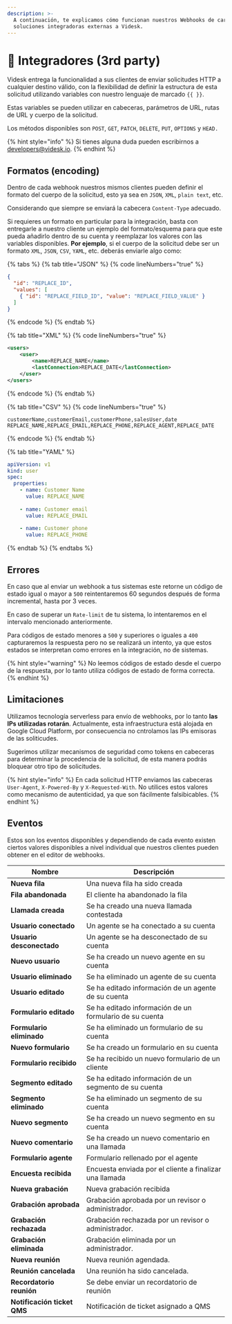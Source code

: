 ```yaml
---
description: >-
  A continuación, te explicamos cómo funcionan nuestros Webhooks de cara a
  soluciones integradoras externas a Videsk.
---
```


# 🔌 Integradores (3rd party)

Videsk entrega la funcionalidad a sus clientes de enviar solicitudes HTTP a cualquier destino válido, con la flexibilidad de definir la estructura de esta solicitud utilizando variables con nuestro lenguaje de marcado `{{ }}`.

Estas variables se pueden utilizar en cabeceras, parámetros de URL, rutas de URL y cuerpo de la solicitud.

Los métodos disponibles son `POST`, `GET`, `PATCH`, `DELETE`, `PUT`, `OPTIONS` y `HEAD.`

{% hint style="info" %}
Si tienes alguna duda pueden escribirnos a [developers@videsk.io](mailto:developers.videsk.io).
{% endhint %}

## Formatos (encoding)

Dentro de cada webhook nuestros mismos clientes pueden definir el formato del cuerpo de la solicitud, esto ya sea en `JSON`, `XML`, `plain text`, etc.

Considerando que siempre se enviará la cabecera `Content-Type` adecuado.

Si requieres un formato en particular para la integración, basta con entregarle a nuestro cliente un ejemplo del formato/esquema para que este pueda añadirlo dentro de su cuenta y reemplazar los valores con las variables disponibles. **Por ejemplo**, si el cuerpo de la solicitud debe ser un formato `XML`, `JSON`, `CSV`, `YAML`, etc. deberás enviarle algo como:

{% tabs %}
{% tab title="JSON" %}
{% code lineNumbers="true" %}
```json
{
  "id": "REPLACE_ID",
  "values": [
    { "id": "REPLACE_FIELD_ID", "value": "REPLACE_FIELD_VALUE" }
  ]
}
```
{% endcode %}
{% endtab %}

{% tab title="XML" %}
{% code lineNumbers="true" %}
```xml
<users>
    <user>
        <name>REPLACE_NAME</name>
        <lastConnection>REPLACE_DATE</lastConnection>
    </user>
</users>
```
{% endcode %}
{% endtab %}

{% tab title="CSV" %}
{% code lineNumbers="true" %}
```csv
customerName,customerEmail,customerPhone,salesUser,date
REPLACE_NAME,REPLACE_EMAIL,REPLACE_PHONE,REPLACE_AGENT,REPLACE_DATE
```
{% endcode %}
{% endtab %}

{% tab title="YAML" %}
```yaml
apiVersion: v1
kind: user
spec:
  properties:
    - name: Customer Name
      value: REPLACE_NAME
      
    - name: Customer email
      value: REPLACE_EMAIL
      
    - name: Customer phone
      value: REPLACE_PHONE
```
{% endtab %}
{% endtabs %}

## Errores

En caso que al enviar un webhook a tus sistemas este retorne un código de estado igual o mayor a `500` reintentaremos 60 segundos después de forma incremental, hasta por 3 veces.

En caso de superar un `Rate-limit` de tu sistema, lo intentaremos en el intervalo mencionado anteriormente.

Para códigos de estado menores a `500` y superiores o iguales a `400` capturaremos la respuesta pero no se realizará un intento, ya que estos estados se interpretan como errores en la integración, no de sistemas.

{% hint style="warning" %}
No leemos códigos de estado desde el cuerpo de la respuesta, por lo tanto utiliza códigos de estado de forma correcta.
{% endhint %}

## Limitaciones

Utilizamos tecnología serverless para envío de webhooks, por lo tanto **las IPs utilizadas rotarán**. Actualmente, esta infraestructura está alojada en Google Cloud Platform, por consecuencia no cntrolamos las IPs emisoras de las soliticudes.

Sugerimos utilizar mecanismos de seguridad como tokens en cabeceras para determinar la procedencia de la solicitud, de esta manera podrás bloquear otro tipo de solicitudes.

{% hint style="info" %}
En cada solicitud HTTP enviamos las cabeceras `User-Agent`, `X-Powered-By` y `X-Requested-With`. No utilices estos valores como mecanismo de autenticidad, ya que son fácilmente falsibicables.
{% endhint %}

## Eventos

Estos son los eventos disponibles y dependiendo de cada evento existen ciertos valores disponibles a nivel individual que nuestros clientes pueden obtener en el editor de webhooks.

| Nombre                      | Descripción                                             |
| --------------------------- | ------------------------------------------------------- |
| **Nueva fila**              | Una nueva fila ha sido creada                           |
| **Fila abandonada**         | El cliente ha abandonado la fila                        |
| **Llamada creada**          | Se ha creado una nueva llamada contestada               |
| **Usuario conectado**       | Un agente se ha conectado a su cuenta                   |
| **Usuario desconectado**    | Un agente se ha desconectado de su cuenta               |
| **Nuevo usuario**           | Se ha creado un nuevo agente en su cuenta               |
| **Usuario eliminado**       | Se ha eliminado un agente de su cuenta                  |
| **Usuario editado**         | Se ha editado información de un agente de su cuenta     |
| **Formulario editado**      | Se ha editado información de un formulario de su cuenta |
| **Formulario eliminado**    | Se ha eliminado un formulario de su cuenta              |
| **Nuevo formulario**        | Se ha creado un formulario en su cuenta                 |
| **Formulario recibido**     | Se ha recibido un nuevo formulario de un cliente        |
| **Segmento editado**        | Se ha editado información de un segmento de su cuenta   |
| **Segmento eliminado**      | Se ha eliminado un segmento de su cuenta                |
| **Nuevo segmento**          | Se ha creado un nuevo segmento en su cuenta             |
| **Nuevo comentario**        | Se ha creado un nuevo comentario en una llamada         |
| **Formulario agente**       | Formulario rellenado por el agente                      |
| **Encuesta recibida**       | Encuesta enviada por el cliente a finalizar una llamada |
| **Nueva grabación**         | Nueva grabación recibida                                |
| **Grabación aprobada**      | Grabación aprobada por un revisor o administrador.      |
| **Grabación rechazada**     | Grabación rechazada por un revisor o administrador.     |
| **Grabación eliminada**     | Grabación eliminada por un administrador.               |
| **Nueva reunión**           | Nueva reunión agendada.                                 |
| **Reunión cancelada**       | Una reunión ha sido cancelada.                          |
| **Recordatorio reunión**    | Se debe enviar un recordatorio de reunión               |
| **Notificación ticket QMS** | Notificación de ticket asignado a QMS                   |
